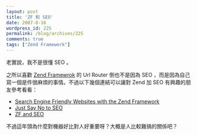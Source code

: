```yaml
---
layout: post
title: 'ZF 和 SEO'
date: 2007-8-16
wordpress_id: 225
permalink: /blog/archives/225
comments: true
tags: ["Zend Framework"]
---
```


老實說，我不是很懂 SEO 。

之所以喜歡 [Zend Framewrok](http://framework.zend.com/) 的 Url Router 倒也不是因為 SEO ，而是因為自己寫一個是件很麻煩的事情。不過以下幾個連結可以讓對 Zend 加 SEO 有興趣的朋友參考看看：

* [Search Engine Friendly Websites with the Zend Framework](http://devzone.zend.com/article/949-Search-Engine-Friendly-Websites-with-the-Zend-Framework)
* [Just Say No to SEO](http://blog.calevans.com/2007/07/29/just-say-no-to-seo/)
* [ZF and SEO](http://www.wormus.com/aaron/stories/2007/08/16/zf-and-seo.html)


不過這年頭為什麼對機器好比對人好重要呀？大概是人比較難搞的關係吧？
